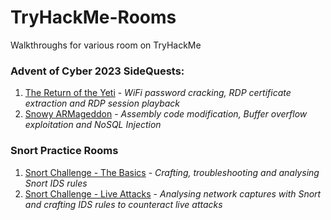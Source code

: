 # TryHackMe-Rooms
Walkthroughs for various room on TryHackMe

### Advent of Cyber 2023 SideQuests: ###
1. [The Return of the Yeti](AoC%202023%20-%20SideQuest%201%20-%20The%20Return%20of%20the%20Yeti.md) - *WiFi password cracking, RDP certificate extraction and RDP session playback*
2. [Snowy ARMageddon](AoC%202023%20-%20SideQuest%202%20-%20Snowy%20ARMageddon.md) - *Assembly code modification, Buffer overflow exploitation and NoSQL Injection*


### Snort Practice Rooms ###
1. [Snort Challenge - The Basics](Snort%20Challenge%20-%20The%20Basics.md) - *Crafting, troubleshooting and analysing Snort IDS rules*
2. [Snort Challenge - Live Attacks](Snort%20Challenge%20-%20Live%20Attacks.md) - *Analysing network captures with Snort and crafting IDS rules to counteract live attacks*
